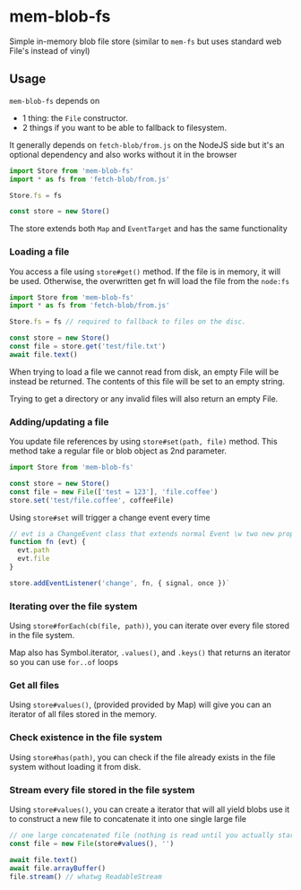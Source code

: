 mem-blob-fs
=============

Simple in-memory blob file store (similar to `mem-fs` but uses standard web
File's instead of vinyl)

Usage
-------------

`mem-blob-fs` depends on
- 1 thing: the `File` constructor.
- 2 things if you want to be able to fallback to filesystem.

It generally depends on `fetch-blob/from.js` on the NodeJS side
but it's an optional dependency and also works without it in the browser

```js
import Store from 'mem-blob-fs'
import * as fs from 'fetch-blob/from.js'

Store.fs = fs

const store = new Store()
```

The store extends both `Map` and `EventTarget` and has the same functionality

### Loading a file

You access a file using `store#get()` method. If the file is in memory, it will
be used. Otherwise, the overwritten get fn will load the file from the `node:fs`

```js
import Store from 'mem-blob-fs'
import * as fs from 'fetch-blob/from.js'

Store.fs = fs // required to fallback to files on the disc.

const store = new Store()
const file = store.get('test/file.txt')
await file.text()
```

When trying to load a file we cannot read from disk, an empty File will be
instead be returned. The contents of this file will be set to an empty string.

Trying to get a directory or any invalid files will also return an empty File.

### Adding/updating a file

You update file references by using `store#set(path, file)` method.
This method take a regular file or blob object as 2nd parameter.

```js
import Store from 'mem-blob-fs'

const store = new Store()
const file = new File(['test = 123'], 'file.coffee')
store.set('test/file.coffee', coffeeFile)
```

Using `store#set` will trigger a change event every time
```js
// evt is a ChangeEvent class that extends normal Event \w two new props
function fn (evt) {
  evt.path
  evt.file
}

store.addEventListener('change', fn, { signal, once })`
```

### Iterating over the file system

Using `store#forEach(cb(file, path))`, you can iterate over every file stored in
the file system.

Map also has Symbol.iterator, `.values()`, and `.keys()` that returns an iterator
so you can use `for..of` loops

### Get all files

Using `store#values()`, (provided provided by Map) will give you can an iterator
of all files stored in the memory.

### Check existence in the file system

Using `store#has(path)`, you can check if the file already exists in the file
system without loading it from disk.

### Stream every file stored in the file system


Using `store#values()`, you can create a iterator that will all yield blobs
use it to construct a new file to concatenate it into one single large file
```js
// one large concatenated file (nothing is read until you actually start reading)
const file = new File(store#values(), '')

await file.text()
await file.arrayBuffer()
file.stream() // whatwg ReadableStream
